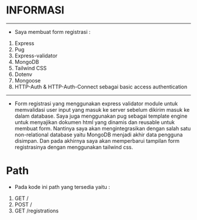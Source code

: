 # INFORMASI
----------------
- Saya membuat form registrasi :
1. Express
2. Pug
3. Express-validator
4. MongoDB
5. Tailwind CSS
6. Dotenv
7. Mongoose
8. HTTP-Auth & HTTP-Auth-Connect sebagai basic access authentication
----------------
- Form registrasi yang menggunakan express validator module untuk memvalidasi user input yang masuk ke server sebelum dikirim masuk ke dalam database. Saya juga menggunakan pug sebagai template engine untuk menyajikan dokumen html yang dinamis dan reusable untuk membuat form. Nantinya saya akan mengintegrasikan dengan salah satu non-relational database yaitu MongoDB menjadi akhir data pengguna disimpan. Dan pada akhirnya saya akan memperbarui tampilan form registrasinya dengan menggunakan tailwind css.

# Path
- Pada kode ini path yang tersedia yaitu :
1. GET   /
2. POST /
3. GET /registrations

